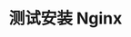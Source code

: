 ---
title: 测试安装 Nginx
keywords: Kubesphere, Kubesphere learn
description: 在云平台上部署 Nginx

pdfUrl: https://www.yuque.com/leifengyang/oncloud/vfvmcd

---